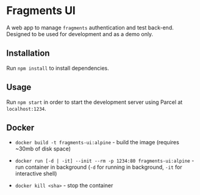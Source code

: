 # Fragments UI
A web app to manage `fragments` authentication and test back-end. Designed to be used for development and as a demo only.

## Installation

Run `npm install` to install dependencies.

## Usage

Run `npm start` in order to start the development server using Parcel at `localhost:1234`.

## Docker

- `docker build -t fragments-ui:alpine` - build the image (requires ~30mb of disk space)

- `docker run [-d | -it] --init --rm -p 1234:80 fragments-ui:alpine` - run container in background (`-d` for running in background, `-it` for interactive shell)

- `docker kill <sha>` - stop the container